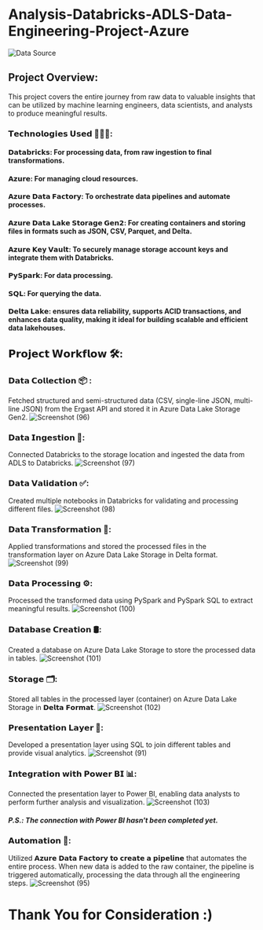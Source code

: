 # Analysis-Databricks-ADLS-Data-Engineering-Project-Azure

![Data Source](https://github.com/user-attachments/assets/a6af8eec-a653-4009-aace-4b36d8669c1d)

## Project Overview: 
This project covers the entire journey from raw data to valuable insights that can be utilized by machine learning engineers, data scientists, and analysts to produce meaningful results.

### 𝗧𝗲𝗰𝗵𝗻𝗼𝗹𝗼𝗴𝗶𝗲𝘀 𝗨𝘀𝗲𝗱 👩🏻‍💻:

#### 𝗗𝗮𝘁𝗮𝗯𝗿𝗶𝗰𝗸𝘀: For processing data, from raw ingestion to final transformations.
#### 𝗔𝘇𝘂𝗿𝗲: For managing cloud resources.
#### 𝗔𝘇𝘂𝗿𝗲 𝗗𝗮𝘁𝗮 𝗙𝗮𝗰𝘁𝗼𝗿𝘆: To orchestrate data pipelines and automate processes.
#### 𝗔𝘇𝘂𝗿𝗲 𝗗𝗮𝘁𝗮 𝗟𝗮𝗸𝗲 𝗦𝘁𝗼𝗿𝗮𝗴𝗲 𝗚𝗲𝗻𝟮: For creating containers and storing files in formats such as JSON, CSV, Parquet, and Delta.
#### 𝗔𝘇𝘂𝗿𝗲 𝗞𝗲𝘆 𝗩𝗮𝘂𝗹𝘁: To securely manage storage account keys and integrate them with Databricks.
#### 𝗣𝘆𝗦𝗽𝗮𝗿𝗸: For data processing.
#### 𝗦𝗤𝗟: For querying the data.
#### 𝗗𝗲𝗹𝘁𝗮 𝗟𝗮𝗸𝗲: ensures data reliability, supports ACID transactions, and enhances data quality, making it ideal for building scalable and efficient data lakehouses.

## 𝗣𝗿𝗼𝗷𝗲𝗰𝘁 𝗪𝗼𝗿𝗸𝗳𝗹𝗼𝘄 🛠️:

### 𝗗𝗮𝘁𝗮 𝗖𝗼𝗹𝗹𝗲𝗰𝘁𝗶𝗼𝗻 📦 :
Fetched structured and semi-structured data (CSV, single-line JSON, multi-line JSON) from the Ergast API and stored it in Azure Data Lake Storage Gen2.
![Screenshot (96)](https://github.com/user-attachments/assets/6699efa4-9605-46c1-acd2-e661ece738cb)


### 𝗗𝗮𝘁𝗮 𝗜𝗻𝗴𝗲𝘀𝘁𝗶𝗼𝗻 🔢:
Connected Databricks to the storage location and ingested the data from ADLS to Databricks.
![Screenshot (97)](https://github.com/user-attachments/assets/e57a08be-a730-4e49-8577-4a96ca8ebb5e)


### 𝗗𝗮𝘁𝗮 𝗩𝗮𝗹𝗶𝗱𝗮𝘁𝗶𝗼𝗻 ✅:
Created multiple notebooks in Databricks for validating and processing different files.
![Screenshot (98)](https://github.com/user-attachments/assets/77ae2408-af70-45db-a839-f386f3eba4af)


### 𝗗𝗮𝘁𝗮 𝗧𝗿𝗮𝗻𝘀𝗳𝗼𝗿𝗺𝗮𝘁𝗶𝗼𝗻 🔎:
Applied transformations and stored the processed files in the transformation layer on Azure Data Lake Storage in Delta format.
![Screenshot (99)](https://github.com/user-attachments/assets/60ee253d-bfd1-49b5-a4fc-c9341cb3dd35)


### 𝗗𝗮𝘁𝗮 𝗣𝗿𝗼𝗰𝗲𝘀𝘀𝗶𝗻𝗴 ⚙️:
Processed the transformed data using PySpark and PySpark SQL to extract meaningful results.
![Screenshot (100)](https://github.com/user-attachments/assets/e168ed81-afef-4cdb-8a0d-ea822ec85f31)


### 𝗗𝗮𝘁𝗮𝗯𝗮𝘀𝗲 𝗖𝗿𝗲𝗮𝘁𝗶𝗼𝗻 🛢️:
Created a database on Azure Data Lake Storage to store the processed data in tables.
![Screenshot (101)](https://github.com/user-attachments/assets/1d2c614e-576e-46ba-9704-0d5c4304c88f)


### 𝗦𝘁𝗼𝗿𝗮𝗴𝗲 🗂️:
Stored all tables in the processed layer (container) on Azure Data Lake Storage in 𝗗𝗲𝗹𝘁𝗮 𝗙𝗼𝗿𝗺𝗮𝘁.
![Screenshot (102)](https://github.com/user-attachments/assets/99016342-f799-4d11-ac48-d514581b24c0)



### 𝗣𝗿𝗲𝘀𝗲𝗻𝘁𝗮𝘁𝗶𝗼𝗻 𝗟𝗮𝘆𝗲𝗿 🎯:
Developed a presentation layer using SQL to join different tables and provide visual analytics.
![Screenshot (91)](https://github.com/user-attachments/assets/7f938f7a-63d0-404d-ad5d-c8669a2e780e)


### 𝗜𝗻𝘁𝗲𝗴𝗿𝗮𝘁𝗶𝗼𝗻 𝘄𝗶𝘁𝗵 𝗣𝗼𝘄𝗲𝗿 𝗕𝗜 📊:
Connected the presentation layer to Power BI, enabling data analysts to perform further analysis and visualization.
![Screenshot (103)](https://github.com/user-attachments/assets/cd28f728-5977-4874-93de-02af1c2aa303)

##### *P.S.: The connection with Power BI hasn't been completed yet.*

### 𝗔𝘂𝘁𝗼𝗺𝗮𝘁𝗶𝗼𝗻 🤖:
Utilized 𝗔𝘇𝘂𝗿𝗲 𝗗𝗮𝘁𝗮 𝗙𝗮𝗰𝘁𝗼𝗿𝘆 𝘁𝗼 𝗰𝗿𝗲𝗮𝘁𝗲 𝗮 𝗽𝗶𝗽𝗲𝗹𝗶𝗻𝗲 that automates the entire process. When new data is added to the raw container, the pipeline is triggered automatically, processing the data through all the engineering steps.
![Screenshot (95)](https://github.com/user-attachments/assets/47dd0f0f-8f06-4eb3-9799-eb1d8dd42ace)


# Thank You for Consideration :)

